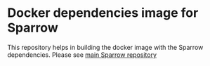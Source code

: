 # Docker dependencies image for Sparrow

This repository helps in building the docker image with the Sparrow dependencies.
Please see [main Sparrow repository](https://github.com/Sparrow-lang/sparrow)
